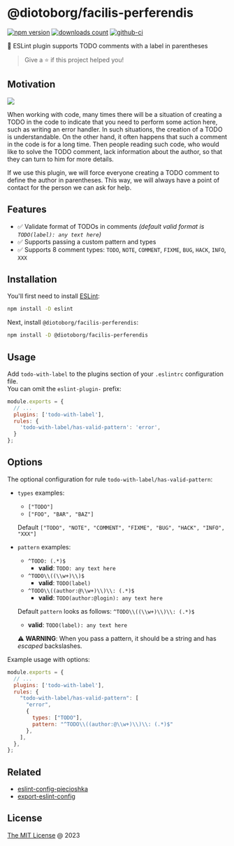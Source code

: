 # @diotoborg/facilis-perferendis

[![npm version](https://badge.fury.io/js/@diotoborg/facilis-perferendis.svg)](https://badge.fury.io/js/@diotoborg/facilis-perferendis)
[![downloads count](https://img.shields.io/npm/dt/@diotoborg/facilis-perferendis.svg)](https://www.npmjs.com/package/@diotoborg/facilis-perferendis)
[![github-ci](https://github.com/diotoborg/facilis-perferendis/actions/workflows/testing.yml/badge.svg)](https://github.com/diotoborg/facilis-perferendis/actions/workflows/testing.yml)

🔨 ESLint plugin supports TODO comments with a label in parentheses

> Give a ⭐️ if this project helped you!

## Motivation

![](assets/screenshot.png)

When working with code, many times there will be a situation of creating a TODO
in the code to indicate that you need to perform some action here, such as writing an error handler.
In such situations, the creation of a TODO is understandable. On the other hand,
it often happens that such a comment in the code is for a long time.
Then people reading such code, who would like to solve the TODO comment,
lack information about the author, so that they can turn to him for more details.

If we use this plugin, we will force everyone creating a TODO comment to define the author in parentheses.
This way, we will always have a point of contact for the person we can ask for help.

## Features

- ✅ Validate format of TODOs in comments _(default valid format is `TODO(label): any text here`)_
- ✅ Supports passing a custom pattern and types
- ✅ Supports 8 comment types: `TODO`, `NOTE`, `COMMENT`, `FIXME`, `BUG`, `HACK`, `INFO`, `XXX`

## Installation

You'll first need to install [ESLint](https://eslint.org/):

```bash
npm install -D eslint
```

Next, install `@diotoborg/facilis-perferendis`:

```bash
npm install -D @diotoborg/facilis-perferendis
```

## Usage

Add `todo-with-label` to the plugins section of your `.eslintrc` configuration file.<br/>
You can omit the `eslint-plugin-` prefix:

```javascript
module.exports = {
  // ...
  plugins: ['todo-with-label'],
  rules: {
    'todo-with-label/has-valid-pattern': 'error',
  }
};
```

## Options

The optional configuration for rule `todo-with-label/has-valid-pattern`:

- `types` examples:
  - `["TODO"]`
  - `["FOO", "BAR", "BAZ"]`

  Default `["TODO", "NOTE", "COMMENT", "FIXME", "BUG", "HACK", "INFO", "XXX"]`

- `pattern` examples:
  - `^TODO: (.*)$`
    - **valid**: `TODO: any text here`
  - `^TODO\\((\\w+)\\)$`
    - **valid**: `TODO(label)`
  - `^TODO\\((author:@\\w+)\\)\\: (.*)$`
    - **valid**: `TODO(author:@login): any text here`

  Default `pattern` looks as follows: `^TODO\\((\\w+)\\)\\: (.*)$`
    - **valid**: `TODO(label): any text here`

  ⚠️ **WARNING**: When you pass a pattern, it should be a string and has _escaped_ backslashes.

Example usage with options:

```js
module.exports = {
  // ...
  plugins: ['todo-with-label'],
  rules: {
    "todo-with-label/has-valid-pattern": [
      "error",
      {
        types: ["TODO"],
        pattern: "^TODO\\((author:@\\w+)\\)\\: (.*)$"
      },
    ],
  },
};
```

## Related

* [eslint-config-piecioshka](https://github.com/piecioshka/eslint-config-piecioshka)
* [export-eslint-config](https://github.com/piecioshka/export-eslint-config)

## License

[The MIT License](https://piecioshka.mit-license.org) @ 2023

